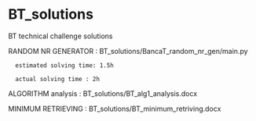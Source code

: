 # BT_solutions
BT technical challenge solutions

RANDOM NR GENERATOR : BT_solutions/BancaT_random_nr_gen/main.py

      estimated solving time: 1.5h

      actual solving time : 2h

ALGORITHM analysis : BT_solutions/BT_alg1_analysis.docx

MINIMUM RETRIEVING : BT_solutions/BT_minimum_retriving.docx
